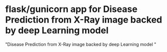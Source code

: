 # flask/gunicorn app for Disease Prediction from X-Ray image backed by deep Learning model

"Disease Prediction from X-Ray image backed by deep Learning model
" 
